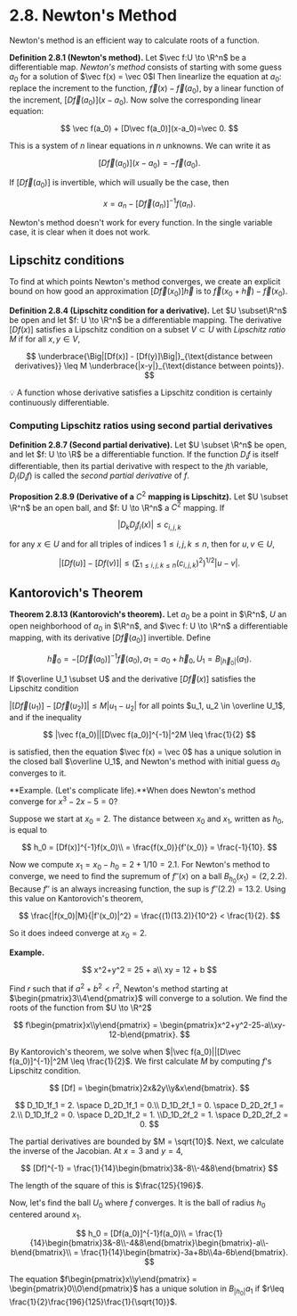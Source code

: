 # 2.8. Newton's Method

Newton's method is an efficient way to calculate roots of a function.

**Definition 2.8.1 (Newton's method).** Let $\vec f:U \to \R^n$ be a differentiable map. *Newton's method* consists of starting with some guess $a_0$ for a solution of $\vec f(x) = \vec 0$l Then linearlize the equation at $a_0$: replace the increment to the function, $\vec f(x) - \vec f(a_0)$, by a linear function of the increment, $[D\vec f(a_0)](x-a_0)$. Now solve the corresponding linear equation:

$$
\vec f(a_0) + [D\vec f(a_0)](x-a_0)=\vec 0.
$$

This is a system of $n$ linear equations in $n$ unknowns. We can write it as

$$
[D\vec f(a_0)](x-a_0)=-\vec f(a_0).
$$

If $[D\vec f(a_0)]$ is invertible, which will usually be the case, then

$$
x = a_n - [D\vec f(a_n)]^{-1}f(a_n).
$$

Newton's method doesn't work for every function. In the single variable case, it is clear when it does not work.  

## Lipschitz conditions

To find at which points Newton's method converges, we create an explicit bound on how good an approximation $[D\vec f(x_0)]\vec h$ is to $\vec f(x_0 + \vec h) - \vec f(x_0)$. 

**Definition 2.8.4 (Lipschitz condition for a derivative).** Let $U \subset\R^n$ be open and let $f: U \to \R^n$ be a differentiable mapping. The derivative $[Df(x)]$ satisfies a Lipschitz condition on a subset $V \subset U$ with *Lipschitz ratio* $M$ if for all $x,y\in V$,

$$
\underbrace{\Big|[Df(x)] - [Df(y)]\Big|}_{\text{distance between derivatives}} \leq M \underbrace{|x-y|}_{\text{distance between points}}.
$$

<aside>
💡 A function whose derivative satisfies a Lipschitz condition is certainly continuously differentiable.

</aside>

### Computing Lipschitz ratios using second partial derivatives

**Definition 2.8.7 (Second partial derivative).** Let $U \subset \R^n$ be open, and let $f: U \to \R$ be a differentiable function. If the function $D_if$ is itself differentiable, then its partial derivative with respect to the $j$th variable, $D_j(D_if)$ is called the *second partial derivative* of $f$. 

**Proposition 2.8.9 (Derivative of a** $C^2$ **mapping is Lipschitz).** Let $U \subset \R^n$ be an open ball, and $f: U \to \R^n$ a $C^2$ mapping. If 

$$
|D_kD_jf_i(x)| \leq c_{i,j,k}
$$

for any $x\in U$ and for all triples of indices $1\leq i,j,k \leq n$, then for $u,v \in U$, 

$$
|[Df(u)]-[Df(v)]| \leq \Big(\sum_{1\leq i,j,k\leq n}(c_{i,j,k})^2\Big)^{1/2}|u-v|.
$$

## Kantorovich's Theorem

**Theorem 2.8.13 (Kantorovich's theorem).** Let $a_0$ be a point in $\R^n$, $U$ an open neighborhood of $a_0$ in $\R^n$, and $\vec f: U \to \R^n$ a differentiable mapping, with its derivative $[D\vec f(a_0)]$ invertible. Define

$$
\vec h_0 = -[D\vec f(a_0)]^{-1}\vec f(a_0), a_1 = a_0 + \vec h_0, U_1 = B_{|\vec h_0|}(a_1).
$$

If $\overline U_1 \subset U$ and the derivative $[D\vec f(x)]$ satisfies the Lipschitz condition 

$|[D\vec f(u_1)] - [D\vec f(u_2)]| \leq M|u_1 - u_2|$ for all points $u_1, u_2 \in \overline U_1$, and if the inequality 

$$
|\vec f(a_0)||[D\vec f(a_0)]^{-1}|^2M \leq \frac{1}{2}
$$

is satisfied, then the equation $\vec f(x) = \vec 0$ has a unique solution in the closed ball $\overline U_1$, and Newton's method with initial guess $a_0$ converges to it. 

**Example. (Let's complicate life).**When does Newton's method converge for $x^3-2x-5=0$? 

Suppose we start at $x_0 = 2$. The distance between $x_0$ and $x_1$, written as $h_0$, is equal to 

$$
h_0 = [Df(x)]^{-1}f(x_0)\\
= \frac{f(x_0)}{f'(x_0)} = \frac{-1}{10}.
$$

Now we compute $x_1 = x_0 -h_0  = 2 + 1/10 = 2.1$. For Newton's method to converge, we need to find the supremum of $f''(x)$ on a ball $B_{h_0}(x_1)=(2,2.2)$. Because $f''$ is an always increasing function, the sup is $f''(2.2) = 13.2$. Using this value on Kantorovich's theorem,

$$
\frac{|f(x_0)|M}{|f'(x_0)|^2} = \frac{(1)(13.2)}{10^2} < \frac{1}{2}.
$$

So it does indeed converge at $x_0 =  2$. 

**Example.**

$$
x^2+y^2 = 25 + a\\
xy = 12 + b
$$

Find $r$ such that if $a^2 + b^2 < r^2$, Newton's method starting at $\begin{pmatrix}3\\4\end{pmatrix}$ will converge to a solution. We find the roots of the function from $U \to \R^2$

$$
f\begin{pmatrix}x\\y\end{pmatrix} = \begin{pmatrix}x^2+y^2-25-a\\xy-12-b\end{pmatrix}.
$$

By Kantorovich's theorem, we solve when $|\vec f(a_0)||[D\vec f(a_0)]^{-1}|^2M \leq \frac{1}{2}$. We first calculate $M$ by computing $f$'s Lipschitz condition. 

$$
[Df] = \begin{bmatrix}2x&2y\\y&x\end{bmatrix}.
$$

$$
D_1D_1f_1 = 2. \space D_2D_1f_1 = 0.\\
D_1D_2f_1 = 0. \space D_2D_2f_1 = 2.\\
D_1D_1f_2 =  0. \space D_2D_1f_2 = 1. \\D_1D_2f_2 = 1. \space D_2D_2f_2 = 0. 
$$

The partial derivatives are bounded by $M = \sqrt{10}$. Next, we calculate the inverse of the Jacobian. At $x=3$ and $y=4$,

$$
[Df]^{-1} = \frac{1}{14}\begin{bmatrix}3&-8\\-4&8\end{bmatrix}
$$

The length of the square of this is $\frac{125}{196}$.

Now, let's find the ball $U_0$ where $f$ converges. It is the ball of radius $h_0$ centered around $x_1$. 

$$
h_0 = [Df(a_0)]^{-1}f(a_0)\\
= \frac{1}{14}\begin{bmatrix}3&-8\\-4&8\end{bmatrix}\begin{bmatrix}-a\\-b\end{bmatrix}\\
= \frac{1}{14}\begin{bmatrix}-3a+8b\\4a-6b\end{bmatrix}.
$$

The equation $f\begin{pmatrix}x\\y\end{pmatrix} = \begin{pmatrix}0\\0\end{pmatrix}$ has a unique solution in $B_{|h_0|}a_1$ if $r\leq \frac{1}{2}\frac{196}{125}\frac{1}{\sqrt{10}}$.